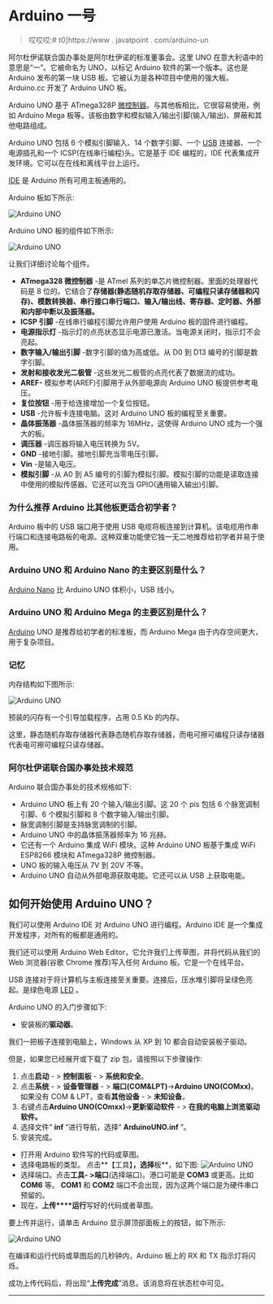 # Arduino 一号

> 哎哎哎:# t0]https://www . javatpoint . com/arduino-un

阿尔杜伊诺联合国办事处是阿尔杜伊诺的标准董事会。这里 UNO 在意大利语中的意思是“一”。它被命名为 UNO，以标记 Arduino 软件的第一个版本。这也是 Arduino 发布的第一块 USB 板。它被认为是各种项目中使用的强大板。Arduino.cc 开发了 Arduino UNO 板。

Arduino UNO 基于 ATmega328P [微控制器](https://www.javatpoint.com/microcontroller)。与其他板相比，它很容易使用，例如 Arduino Mega 板等。该板由数字和模拟输入/输出引脚(输入/输出)、屏蔽和其他电路组成。

Arduino UNO 包括 6 个模拟引脚输入、14 个数字引脚、一个 [USB](https://www.javatpoint.com/usb-full-form) 连接器、一个电源插孔和一个 ICSP(在线串行编程)头。它是基于 IDE 编程的，IDE 代表集成开发环境。它可以在在线和离线平台上运行。

[IDE](https://www.javatpoint.com/arduino-ide) 是 Arduino 所有可用主板通用的。

Arduino 板如下所示:

![Arduino UNO](../Images/a953edb01ba412f6602cec85c770f3c2.png)

Arduino UNO 板的组件如下所示:

![Arduino UNO](../Images/c10c4bc8018738028cc9635de31d7356.png)

让我们详细讨论每个组件。

*   **ATmega328 微控制器** -是 ATmel 系列的单芯片微控制器。里面的处理器代码是 8 位的。它结合了**存储器(静态随机存取存储器、可编程只读存储器和闪存)、模数转换器、串行接口串行端口、输入/输出线、寄存器、定时器、外部和内部中断以及振荡器。**
*   **ICSP 引脚** -在线串行编程引脚允许用户使用 Arduino 板的固件进行编程。
*   **电源指示灯** -指示灯的点亮状态显示电源已激活。当电源关闭时，指示灯不会亮起。
*   **数字输入/输出引脚** -数字引脚的值为高或低。从 D0 到 D13 编号的引脚是数字引脚。
*   **发射和接收发光二极管** -这些发光二极管的点亮代表了数据流的成功。
*   **AREF-** 模拟参考(AREF)引脚用于从外部电源向 Arduino UNO 板提供参考电压。
*   **复位按钮** -用于给连接增加一个复位按钮。
*   **USB** -允许板卡连接电脑。这对 Arduino UNO 板的编程至关重要。
*   **晶体振荡器** -晶体振荡器的频率为 16MHz，这使得 Arduino UNO 成为一个强大的板。
*   **调压器** -调压器将输入电压转换为 5V。
*   **GND** -接地引脚。接地引脚充当零电压引脚。
*   **Vin** -是输入电压。
*   **模拟引脚** -从 A0 到 A5 编号的引脚为模拟引脚。模拟引脚的功能是读取连接中使用的模拟传感器。它还可以充当 GPIO(通用输入输出)引脚。

### 为什么推荐 Arduino 比其他板更适合初学者？

Arduino 板中的 USB 端口用于使用 USB 电缆将板连接到计算机。该电缆用作串行端口和连接电路板的电源。这种双重功能使它独一无二地推荐给初学者并易于使用。

### Arduino UNO 和 Arduino Nano 的主要区别是什么？

[Arduino Nano](https://www.javatpoint.com/arduino-nano) 比 Arduino UNO 体积小，USB 线小。

### Arduino UNO 和 Arduino Mega 的主要区别是什么？

[Arduino](https://www.javatpoint.com/arduino) UNO 是推荐给初学者的标准板，而 Arduino Mega 由于内存空间更大，用于复杂项目。

### 记忆

内存结构如下图所示:

![Arduino UNO](../Images/65146016e1bc23472e6443049b89d19e.png)

预装的闪存有一个引导加载程序，占用 0.5 Kb 的内存。

这里，静态随机存取存储器代表静态随机存取存储器，而电可擦可编程只读存储器代表电可擦可编程只读存储器。

### 阿尔杜伊诺联合国办事处技术规范

Arduino 联合国办事处的技术规格如下:

*   Arduino UNO 板上有 20 个输入/输出引脚。这 20 个 pis 包括 6 个脉宽调制引脚、6 个模拟引脚和 8 个数字输入/输出引脚。
*   脉宽调制引脚是支持脉宽调制的引脚。
*   Arduino UNO 中的晶体振荡器频率为 16 兆赫。
*   它还有一个 Arduino 集成 WiFi 模块。这种 Arduino UNO 板基于集成 WiFi ESP8266 模块和 ATmega328P 微控制器。
*   UNO 板的输入电压从 7V 到 20V 不等。
*   Arduino UNO 自动从外部电源获取电能。它还可以从 USB 上获取电能。

## 如何开始使用 Arduino UNO？

我们可以使用 Arduino IDE 对 Arduino UNO 进行编程。Arduino IDE 是一个集成开发程序，对所有的板都是通用的。

我们还可以使用 Arduino Web Editor，它允许我们上传草图，并将代码从我们的 Web 浏览器(谷歌 Chrome 推荐)写入任何 Arduino 板。它是一个在线平台。

USB 连接对于将计算机与主板连接至关重要。连接后，压水堆引脚将呈绿色亮起。是绿色电源 [LED](https://www.javatpoint.com/led-full-form) 。

Arduino UNO 的入门步骤如下:

*   安装板的**驱动器**。

我们一把板子连接到电脑上，Windows 从 XP 到 10 都会自动安装板子驱动。

但是，如果您已经展开或下载了 zip 包，请按照以下步骤操作:

1.  点击**启动** - > **控制面板** - > **系统和安全**。
2.  点击**系统** - > **设备管理器** - > **端口(COM&LPT)**->**Arduino UNO(COMxx)**。如果没有 COM & LPT，查看**其他设备** - > **未知设备**。
3.  右键点击**Arduino UNO(COmxx)**->**更新驱动软件** - > **在我的电脑上浏览驱动软件。**
4.  选择文件“ **inf** ”进行导航，选择“ **ArduinoUNO.inf** ”。
5.  安装完成。

*   打开用 Arduino 软件写的代码或草图。
*   选择电路板的类型。
    点击**【工具】**，选择**板**，如下图:
    ![Arduino UNO](../Images/52826df5df0946e30764c4dababa73a2.png)
*   选择端口。点击**工具- >端口**(选择端口)。港口可能是 **COM3** 或更高。比如 **COM6** 等。 **COM1** 和 **COM2** 端口不会出现，因为这两个端口是为硬件串口预留的。
*   现在，**上传****运行**写好的代码或者草图。

要上传并运行，请单击 Arduino 显示屏顶部面板上的按钮，如下所示:

![Arduino UNO](../Images/cf5c3fcfc4754fc7c93bf8aba1531dec.png)

在编译和运行代码或草图后的几秒钟内，Arduino 板上的 RX 和 TX 指示灯将闪烁。

成功上传代码后，将出现“**上传完成**”消息。该消息将在状态栏中可见。

* * *